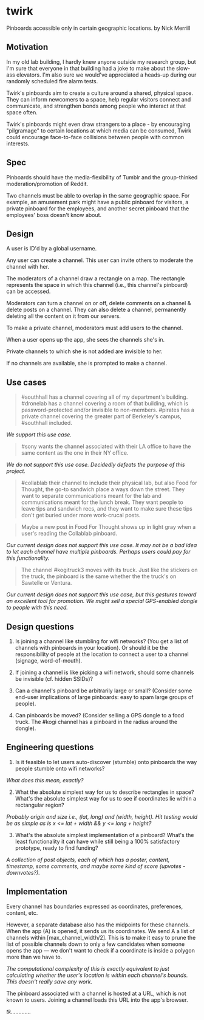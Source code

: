 twirk
=====

Pinboards accessible only in certain geographic locations.
by Nick Merrill

## Motivation
In my old lab building, I hardly knew anyone outside my research group, but I'm sure that everyone in that building had a joke to make about the slow-ass elevators. I'm also sure we would've appreciated a heads-up during our randomly scheduled fire alarm tests. 

Twirk's pinboards aim to create a culture around a shared, physical space.   
They can inform newcomers to a space, help regular visitors connect and communicate, and strengthen bonds among people who interact at that space often. 

Twirk's pinboards might even draw strangers to a place - by encouraging "pilgramage" to certain locations at which media can be consumed, Twirk could encourage face-to-face collisions between people with common interests. 

## Spec
Pinboards should have the media-flexibility of Tumblr and the group-thinked moderation/promotion of Reddit.

Two channels must be able to overlap in the same geographic space. For example, an amusement park might have a public pinboard for visitors, a private pinboard for the employees, and another secret pinboard that the employees' boss doesn't know about.

## Design
A user is ID'd by a global username.

Any user can create a channel. This user can invite others to moderate the channel with her. 

The moderators of a channel draw a rectangle on a map. The rectangle represents the space in which this channel (i.e., this channel's pinboard) can be accessed.

Moderators can turn a channel on or off, delete comments on a channel & delete posts on a channel. They can also delete a channel, permanently deleting all the content on it from our servers.

To make a private channel, moderators must add users to the channel.

When a user opens up the app, she sees the channels she's in.

Private channels to which she is not added are invisible to her.

If no channels are available, she is prompted to make a channel.


## Use cases
> \#southhall has a channel covering all of my department's building. #dronelab has a channel covering a room of that building, which is password-protected and/or invisible to non-members. #pirates has a private channel covering the greater part of Berkeley's campus, #southhall included.

*We support this use case.*

> \#sony wants the channel associated with their LA office to have the same content as the one in their NY office.

*We do not support this use case. Decidedly defeats the purpose of this project.*

> \#collablab their channel to include their physical lab, but also Food for Thought, the go-to sandwich place a ways down the street. They want to separate communications meant for the lab and communications meant for the lunch break. They want people to leave tips and sandwich recs, and they want to make sure these tips don't get buried under more work-crucal posts. 

> Maybe a new post in Food For Thought shows up in light gray when a user's reading the Collablab pinboard.  

*Our current design does not support this use case. It may not be a bad idea to let each channel have multiple pinboards. Perhaps users could pay for this functionality.*

> The channel #kogitruck3 moves with its truck. Just like the stickers on the truck, the pinboard is the same whether the the truck's on Sawtelle or Ventura.

*Our current design does not support this use case, but this gestures toward an excellent tool for promotion. We might sell a special GPS-enabled dongle to people with this need.*


## Design questions
1. Is joining a channel like stumbling for wifi networks? (You get a list of channels with pinboards in your location). Or should it be the responsibility of people at the location to connect a user to a channel (signage, word-of-mouth).

2. If joining a channel is like picking a wifi network, should some channels be invisible (cf. hidden SSIDs)?

3. Can a channel's pinboard be arbitrarily large or small? (Consider some end-user implications of large pinboards: easy to spam large groups of people).

4. Can pinboards be moved? (Consider selling a GPS dongle to a food truck. The #kogi channel has a pinboard in the radius around the dongle).

## Engineering questions
1. Is it feasible to let users auto-discover (stumble) onto pinboards the way people stumble onto wifi networks?

*What does this mean, exactly?*

2. What the absolute simplest way for us to describe rectangles in space? What's the absolute simplest way for us to see if coordinates lie within a rectangular region?

*Probably origin and size i.e., (lat, long) and (width, height). Hit testing would be as simple as is x <= lat + width && y <= long + height?*

3. What's the absolute simplest implementation of a pinboard? What's the least functionality it can have while still being a 100% satisfactory prototype, ready to find funding?

*A collection of post objects, each of which has a poster, content, timestamp, some comments, and maybe some kind of score (upvotes - downvotes?).*

## Implementation
Every channel has boundaries expressed as coordinates, preferences, content, etc.

However, a separate database also has the midpoints for these channels. When the app (A) is opened, it sends us its coordinates. We send A a list of channels within [max_channel_width/2]. This is to make it easy to prune the list of possible channels down to only a few candidates when someone opens the app — we don't want to check if a coordinate is inside a polygon more than we have to.

*The computational complexity of this is exactly equivalent to just calculating whether the user's location is within each channel's bounds. This doesn't really save any work.*

The pinboard associated with a channel is hosted at a URL, which is not known to users. Joining a channel loads this URL into the app's browser.

*tk.............*
